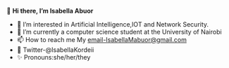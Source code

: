 👋 **Hi there, I’m Isabella Abuor**
- 👀 I’m interested in Artificial Intelligence,IOT and Network Security.
- 🌱 I’m currently a computer science student at the University of Nairobi  
- 📫 How to reach me My email-IsabellaMabuor@gmail.com
- 🐣 Twitter-@IsabellaKordeii
- ✨ Pronouns:she/her/they 

<!---
ISABELLAKORDEI/ISABELLAKORDEI is a ✨ special ✨ repository because its `README.md` (this file) appears on your GitHub profile.
You can click the Preview link to take a look at your changes.
--->
